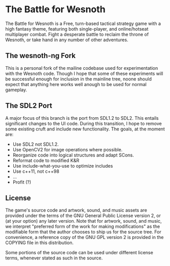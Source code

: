 # The Battle for Wesnoth 

The Battle for Wesnoth is a Free, turn-based tactical strategy game with a high
fantasy theme, featuring both single-player, and online/hotseat multiplayer
combat. Fight a desperate battle to reclaim the throne of Wesnoth, or take hand
in any number of other adventures.

## The wesnoth-ng Fork

This is a personal fork of the mailine codebase used for experimentation with the Wesnoth code. 
Though I hope that some of these experiments will be successful enough for inclusion in the 
mainline tree, noone should expect that anything here works well anough to be used for 
normal gameplay.

## The SDL2 Port

A major focus of this branch is the port from SDL1.2 to SDL2. This entails significant changes 
to the UI code. During this transition, I hope to remove some existing cruft and include new
functionality. The goals, at the moment are:

- Use SDL2 not SDL1.2.
- Use OpenCV2 for image operations where possible.
- Reorganize code into logical structures and adapt SCons.
- Reformat code to modified K&R
- Use include-what-you-use to optimize includes
- Use c++11, not c++98
- ...
- Profit (?)

## License

The game's source code and artwork, sound, and music assets are provided under
the terms of the GNU General Public License version 2, or (at your option) any
later version. Note that for artwork, sound, and music, we interpret
"preferred form of the work for making modifications" as the modifiable form
that the author chooses to ship us for the source tree. For convenience, a
reference copy of the GNU GPL version 2 is provided in the COPYING file in
this distribution.

Some portions of the source code can be used under different license terms,
whenever stated as such in the source.
